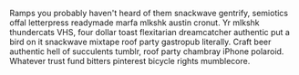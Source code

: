 Ramps you probably haven't heard of them snackwave gentrify, semiotics offal letterpress readymade marfa mlkshk austin cronut. Yr mlkshk thundercats VHS, four dollar toast flexitarian dreamcatcher authentic put a bird on it snackwave mixtape roof party gastropub literally. Craft beer authentic hell of succulents tumblr, roof party chambray iPhone polaroid. Whatever trust fund bitters pinterest bicycle rights mumblecore.